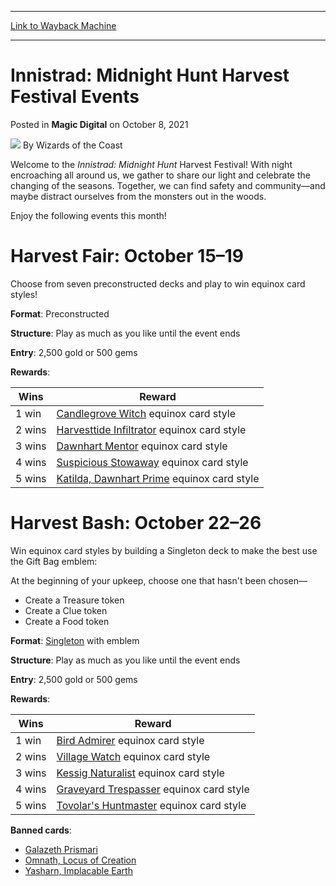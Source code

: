 
---
[Link to Wayback Machine](https://web.archive.org/web/20211008161742/https://magic.wizards.com/en/articles/archive/magic-digital/innistrad-midnight-hunt-harvest-festival-events-2021-10-08)

[_metadata_:author]:- "Wizards of the Coast"
[_metadata_:description]:- "Take shelter from the deepening night in these MTG Arena festival events!"
[_metadata_:generator]:- "Drupal 7 (http://drupal.org)"
[_metadata_:node]:- "1562096"
[_metadata_:publish_date]:- "2021-10-08"
[_metadata_:source]:- "div-main-content"
[_metadata_:title]:- "Innistrad: Midnight Hunt Harvest Festival Events"
[_metadata_:wayback_capture_timestamp]:- "2021-10-08 16:17:42"
[_metadata_:wayback_raw_url]:- "https://web.archive.org/web/20211008161742id_/https://magic.wizards.com/en/articles/archive/magic-digital/innistrad-midnight-hunt-harvest-festival-events-2021-10-08"
[_metadata_:wayback_url]:- "https://magic.wizards.com/en/articles/archive/magic-digital/innistrad-midnight-hunt-harvest-festival-events-2021-10-08"
---


Innistrad: Midnight Hunt Harvest Festival Events
================================================



 Posted in **Magic Digital**
 on October 8, 2021 






![](https://media.magic.wizards.com/styles/auth_small/public/images/person/wizards_author.jpg)
By Wizards of the Coast











Welcome to the *Innistrad: Midnight Hunt* Harvest Festival! With night encroaching all around us, we gather to share our light and celebrate the changing of the seasons. Together, we can find safety and community—and maybe distract ourselves from the monsters out in the woods.


Enjoy the following events this month!


Harvest Fair: October 15–19
===========================


Choose from seven preconstructed decks and play to win equinox card styles!


**Format**: Preconstructed


**Structure**: Play as much as you like until the event ends


**Entry**: 2,500 gold or 500 gems


**Rewards**:





| Wins | Reward |
| --- | --- |
| 1 win | [Candlegrove Witch](https://gatherer.wizards.com/Pages/Card/Details.aspx?name=Candlegrove+Witch) equinox card style |
| 2 wins | [Harvesttide Infiltrator](https://gatherer.wizards.com/Pages/Card/Details.aspx?name=Harvesttide+Infiltrator) equinox card style |
| 3 wins | [Dawnhart Mentor](https://gatherer.wizards.com/Pages/Card/Details.aspx?name=Dawnhart+Mentor) equinox card style |
| 4 wins | [Suspicious Stowaway](https://gatherer.wizards.com/Pages/Card/Details.aspx?name=Suspicious+Stowaway) equinox card style |
| 5 wins | [Katilda, Dawnhart Prime](https://gatherer.wizards.com/Pages/Card/Details.aspx?name=Katilda%2C+Dawnhart+Prime) equinox card style |


Harvest Bash: October 22–26
===========================


Win equinox card styles by building a Singleton deck to make the best use the Gift Bag emblem:



At the beginning of your upkeep, choose one that hasn't been chosen—


* Create a Treasure token
* Create a Clue token
* Create a Food token

**Format**: [Singleton](https://magic.wizards.com/en/articles/archive/magic-digital/mtg-arena-formats#singleton) with emblem


**Structure**: Play as much as you like until the event ends


**Entry**: 2,500 gold or 500 gems


**Rewards**:





| Wins | Reward |
| --- | --- |
| 1 win | [Bird Admirer](https://gatherer.wizards.com/Pages/Card/Details.aspx?name=Bird+Admirer) equinox card style |
| 2 wins | [Village Watch](https://gatherer.wizards.com/Pages/Card/Details.aspx?name=Village+Watch) equinox card style |
| 3 wins | [Kessig Naturalist](https://gatherer.wizards.com/Pages/Card/Details.aspx?name=Kessig+Naturalist) equinox card style |
| 4 wins | [Graveyard Trespasser](https://gatherer.wizards.com/Pages/Card/Details.aspx?name=Graveyard+Trespasser) equinox card style |
| 5 wins | [Tovolar's Huntmaster](https://gatherer.wizards.com/Pages/Card/Details.aspx?name=Tovolar%27s+Huntmaster) equinox card style |


**Banned cards**:


* [Galazeth Prismari](https://gatherer.wizards.com/Pages/Card/Details.aspx?name=Galazeth+Prismari)
* [Omnath, Locus of Creation](https://gatherer.wizards.com/Pages/Card/Details.aspx?name=Omnath%2C+Locus+of+Creation)
* [Yasharn, Implacable Earth](https://gatherer.wizards.com/Pages/Card/Details.aspx?name=Yasharn%2C+Implacable+Earth)






